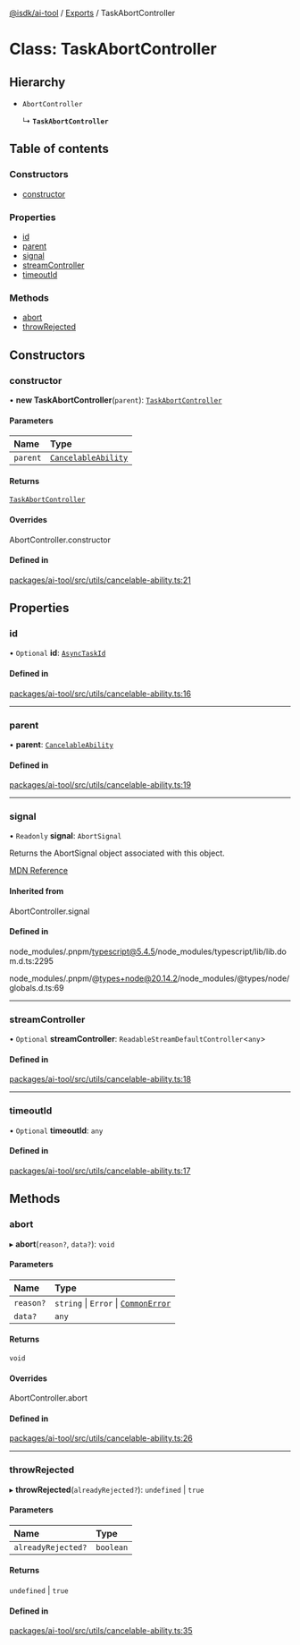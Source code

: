 [@isdk/ai-tool](../README.md) / [Exports](../modules.md) / TaskAbortController

# Class: TaskAbortController

## Hierarchy

- `AbortController`

  ↳ **`TaskAbortController`**

## Table of contents

### Constructors

- [constructor](TaskAbortController.md#constructor)

### Properties

- [id](TaskAbortController.md#id)
- [parent](TaskAbortController.md#parent)
- [signal](TaskAbortController.md#signal)
- [streamController](TaskAbortController.md#streamcontroller)
- [timeoutId](TaskAbortController.md#timeoutid)

### Methods

- [abort](TaskAbortController.md#abort)
- [throwRejected](TaskAbortController.md#throwrejected)

## Constructors

### constructor

• **new TaskAbortController**(`parent`): [`TaskAbortController`](TaskAbortController.md)

#### Parameters

| Name | Type |
| :------ | :------ |
| `parent` | [`CancelableAbility`](CancelableAbility.md) |

#### Returns

[`TaskAbortController`](TaskAbortController.md)

#### Overrides

AbortController.constructor

#### Defined in

[packages/ai-tool/src/utils/cancelable-ability.ts:21](https://github.com/isdk/ai-tool.js/blob/c88a9f179b129c3f6d28b6a0f9e682e41997bc83/src/utils/cancelable-ability.ts#L21)

## Properties

### id

• `Optional` **id**: [`AsyncTaskId`](../modules.md#asynctaskid)

#### Defined in

[packages/ai-tool/src/utils/cancelable-ability.ts:16](https://github.com/isdk/ai-tool.js/blob/c88a9f179b129c3f6d28b6a0f9e682e41997bc83/src/utils/cancelable-ability.ts#L16)

___

### parent

• **parent**: [`CancelableAbility`](CancelableAbility.md)

#### Defined in

[packages/ai-tool/src/utils/cancelable-ability.ts:19](https://github.com/isdk/ai-tool.js/blob/c88a9f179b129c3f6d28b6a0f9e682e41997bc83/src/utils/cancelable-ability.ts#L19)

___

### signal

• `Readonly` **signal**: `AbortSignal`

Returns the AbortSignal object associated with this object.

[MDN Reference](https://developer.mozilla.org/docs/Web/API/AbortController/signal)

#### Inherited from

AbortController.signal

#### Defined in

node_modules/.pnpm/typescript@5.4.5/node_modules/typescript/lib/lib.dom.d.ts:2295

node_modules/.pnpm/@types+node@20.14.2/node_modules/@types/node/globals.d.ts:69

___

### streamController

• `Optional` **streamController**: `ReadableStreamDefaultController`\<`any`\>

#### Defined in

[packages/ai-tool/src/utils/cancelable-ability.ts:18](https://github.com/isdk/ai-tool.js/blob/c88a9f179b129c3f6d28b6a0f9e682e41997bc83/src/utils/cancelable-ability.ts#L18)

___

### timeoutId

• `Optional` **timeoutId**: `any`

#### Defined in

[packages/ai-tool/src/utils/cancelable-ability.ts:17](https://github.com/isdk/ai-tool.js/blob/c88a9f179b129c3f6d28b6a0f9e682e41997bc83/src/utils/cancelable-ability.ts#L17)

## Methods

### abort

▸ **abort**(`reason?`, `data?`): `void`

#### Parameters

| Name | Type |
| :------ | :------ |
| `reason?` | `string` \| `Error` \| [`CommonError`](CommonError.md) |
| `data?` | `any` |

#### Returns

`void`

#### Overrides

AbortController.abort

#### Defined in

[packages/ai-tool/src/utils/cancelable-ability.ts:26](https://github.com/isdk/ai-tool.js/blob/c88a9f179b129c3f6d28b6a0f9e682e41997bc83/src/utils/cancelable-ability.ts#L26)

___

### throwRejected

▸ **throwRejected**(`alreadyRejected?`): `undefined` \| ``true``

#### Parameters

| Name | Type |
| :------ | :------ |
| `alreadyRejected?` | `boolean` |

#### Returns

`undefined` \| ``true``

#### Defined in

[packages/ai-tool/src/utils/cancelable-ability.ts:35](https://github.com/isdk/ai-tool.js/blob/c88a9f179b129c3f6d28b6a0f9e682e41997bc83/src/utils/cancelable-ability.ts#L35)
